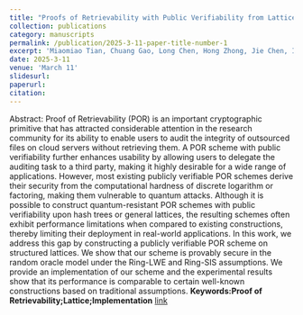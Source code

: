 ```yaml
---
title: "Proofs of Retrievability with Public Verifiability from Lattices"
collection: publications
category: manuscripts
permalink: /publication/2025-3-11-paper-title-number-1
excerpt: 'Miaomiao Tian, Chuang Gao, Long Chen, Hong Zhong, Jie Chen, IEEE Transactions on Information Forensics and Security 2025'
date: 2025-3-11
venue: 'March 11'
slidesurl:
paperurl:
citation:
---
```


Abstract:
Proof of Retrievability (POR) is an important cryptographic primitive that has attracted considerable attention in the research community for its ability to enable users to audit the integrity of outsourced files on cloud servers without retrieving them. A POR scheme with public verifiability further enhances usability by allowing users to delegate the auditing task to a third party, making it highly desirable for a wide range of applications. However, most existing publicly verifiable POR schemes derive their security from the computational hardness of discrete logarithm or factoring, making them vulnerable to quantum attacks. Although it is possible to construct quantum-resistant POR schemes with public verifiability upon hash trees or general lattices, the resulting schemes often exhibit performance limitations when compared to existing constructions, thereby limiting their deployment in real-world applications. In this work, we address this gap by constructing a publicly verifiable POR scheme on structured lattices. We show that our scheme is provably secure in the random oracle model under the Ring-LWE and Ring-SIS assumptions. We provide an implementation of our scheme and the experimental results show that its performance is comparable to certain well-known constructions based on traditional assumptions.
**Keywords:Proof of Retrievability;Lattice;Implementation**
[link](https://ieeexplore.ieee.org/abstract/document/10923646)
